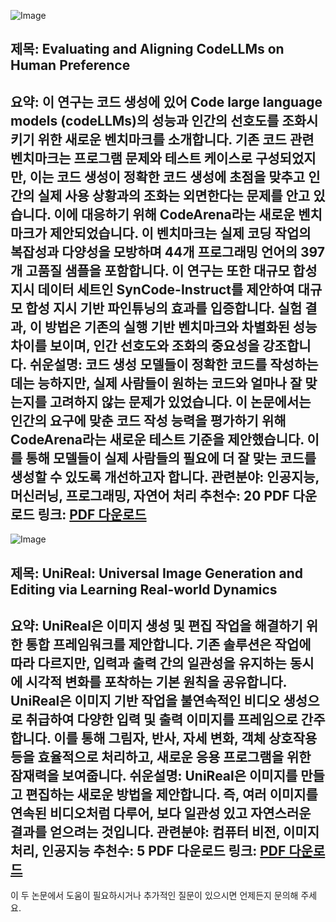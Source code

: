![Image](https://cdn-thumbnails.huggingface.co/social-thumbnails/papers/2412.05210.png)
## 제목: Evaluating and Aligning CodeLLMs on Human Preference
**요약**:
이 연구는 코드 생성에 있어 Code large language models (codeLLMs)의 성능과 인간의 선호도를 조화시키기 위한 새로운 벤치마크를 소개합니다. 기존 코드 관련 벤치마크는 프로그램 문제와 테스트 케이스로 구성되었지만, 이는 코드 생성이 정확한 코드 생성에 초점을 맞추고 인간의 실제 사용 상황과의 조화는 외면한다는 문제를 안고 있습니다. 이에 대응하기 위해 CodeArena라는 새로운 벤치마크가 제안되었습니다. 이 벤치마크는 실제 코딩 작업의 복잡성과 다양성을 모방하며 44개 프로그래밍 언어의 397개 고품질 샘플을 포함합니다. 이 연구는 또한 대규모 합성 지시 데이터 세트인 SynCode-Instruct를 제안하여 대규모 합성 지시 기반 파인튜닝의 효과를 입증합니다. 실험 결과, 이 방법은 기존의 실행 기반 벤치마크와 차별화된 성능 차이를 보이며, 인간 선호도와 조화의 중요성을 강조합니다.
**쉬운설명**:
 코드 생성 모델들이 정확한 코드를 작성하는 데는 능하지만, 실제 사람들이 원하는 코드와 얼마나 잘 맞는지를 고려하지 않는 문제가 있었습니다. 이 논문에서는 인간의 요구에 맞춘 코드 작성 능력을 평가하기 위해 CodeArena라는 새로운 테스트 기준을 제안했습니다. 이를 통해 모델들이 실제 사람들의 필요에 더 잘 맞는 코드를 생성할 수 있도록 개선하고자 합니다.
**관련분야**:
인공지능, 머신러닝, 프로그래밍, 자연어 처리
**추천수**: 20
**PDF 다운로드 링크**: [PDF 다운로드](https://arxiv.org/pdf/2412.05210)
---

![Image](https://cdn-thumbnails.huggingface.co/social-thumbnails/papers/2412.07774.png)
## 제목: UniReal: Universal Image Generation and Editing via Learning Real-world Dynamics
**요약**:
UniReal은 이미지 생성 및 편집 작업을 해결하기 위한 통합 프레임워크를 제안합니다. 기존 솔루션은 작업에 따라 다르지만, 입력과 출력 간의 일관성을 유지하는 동시에 시각적 변화를 포착하는 기본 원칙을 공유합니다. UniReal은 이미지 기반 작업을 불연속적인 비디오 생성으로 취급하여 다양한 입력 및 출력 이미지를 프레임으로 간주합니다. 이를 통해 그림자, 반사, 자세 변화, 객체 상호작용 등을 효율적으로 처리하고, 새로운 응용 프로그램을 위한 잠재력을 보여줍니다.
**쉬운설명**:
 UniReal은 이미지를 만들고 편집하는 새로운 방법을 제안합니다. 즉, 여러 이미지를 연속된 비디오처럼 다루어, 보다 일관성 있고 자연스러운 결과를 얻으려는 것입니다.
**관련분야**:
컴퓨터 비전, 이미지 처리, 인공지능
**추천수**: 5
**PDF 다운로드 링크**: [PDF 다운로드](https://arxiv.org/pdf/2412.07774)
---

이 두 논문에서 도움이 필요하시거나 추가적인 질문이 있으시면 언제든지 문의해 주세요.